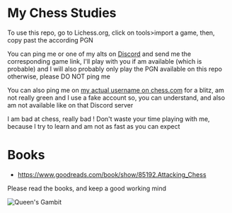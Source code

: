 # My Chess Studies

To use this repo, go to Lichess.org, click on tools>import a game, then, copy past the according PGN

You can ping me or one of my alts on [Discord](https://discord.gg/EpZTKMb) and send me the corresponding game link, I'll play with you if am available (which is probable) and I will also probably only play the PGN available on this repo otherwise, please DO NOT ping me

You can also ping me on [my actual username on chess.com](https://www.chess.com/member/hulkdu96delyon) for a blitz, am not really green and I use a fake account so, you can understand, and also am not available like on that Discord server

I am bad at chess, really bad ! Don't waste your time playing with me, because I try to learn and am not as fast as you can expect

# Books

* https://www.goodreads.com/book/show/85192.Attacking_Chess

Please read the books, and keep a good working mind

![Queen's Gambit](https://i.imgur.com/h2GryQz.png)
